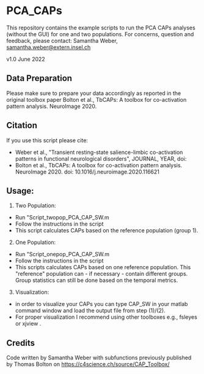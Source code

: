 # PCA_CAPs

 This repository contains the example scripts to run the PCA CAPs analyses (without the GUI) for one and two populations.
 For concerns, question and feedback, please contact: Samantha Weber, samantha.weber@extern.insel.ch

 v1.0 June 2022

## Data Preparation
 Please make sure to prepare your data accordingly as reported in the original toolbox paper Bolton et al., TbCAPs: A toolbox for co-activation pattern analysis. NeuroImage 2020.

## Citation

 If you use this script please cite:  
- Weber et al., "Transient resting-state salience-limbic co-activation patterns in functional neurological disorders", JOURNAL, YEAR, doi: 
- Bolton et al., TbCAPs: A toolbox for co-activation pattern analysis. NeuroImage 2020. doi: 10.1016/j.neuroimage.2020.116621 

## Usage: 

1. Two Population: 
- Run "Script_twopop_PCA_CAP_SW.m
- Follow the instructions in the script
- This script calculates CAPs based on the reference population (group 1). 

2. One Population: 
- Run "Script_onepop_PCA_CAP_SW.m
- Follow the instructions in the script
- This scripts calculates CAPs based on one reference population. This "reference" population can - if necessary - contain different groups. Group statistics can still be done based on the temporal metrics. 

3. Visualization: 
- in order to visualize your CAPs you can type CAP_SW in your matlab command window and load the output file from step (1)/(2).
- For proper visualization I recommend using other toolboxes e.g., fsleyes or xjview .

## Credits

Code written by Samantha Weber with subfunctions previously published by Thomas Bolton on https://c4science.ch/source/CAP_Toolbox/
